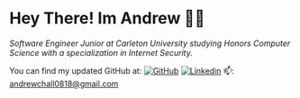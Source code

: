 # Hey There! Im Andrew 👋😎

<p><em>Software Engineer
Junior at Carleton University studying Honors Computer Science with a specialization in Internet Security.</em></p> 

You can find my updated GitHub at: 
[![GitHub](https://img.shields.io/badge/GitHub-181717?style=for-the-badge&logo=github&logoColor=white)](https://github.com/Hall-Andrew)
[![Linkedin](https://img.shields.io/badge/LinkedIn-0077B5?style=for-the-badge&logo=linkedin&logoColor=white)](https://www.linkedin.com/in/h-andrew/)
📫: andrewchall0818@gmail.com
